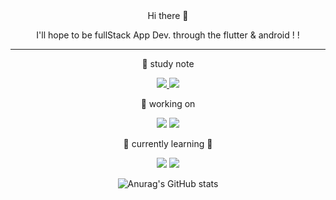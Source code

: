 
<div align = "center">
Hi there 👋
	
I'll hope to be fullStack App Dev. through the flutter & android ! !
	
---
 📑 study note
<p>	
	<a href="https://www.notion.so/Study-List-894349a03c8e4ae5ae0ea6b91dd155e0">
<img src="https://img.shields.io/badge/Notion-black?style=for-the-badge&logo=Notion&logoColor=##000000"> 
		</a>
	<a href="https://velog.io/@anhs00">
<img src="https://img.shields.io/badge/Velog-green?style=for-the-badge&logo=Velog&logoColor=##20C997">
		</a>
</p>
 🔭 working on 
<p>
<img src="https://img.shields.io/badge/Kotlin-purple?style=for-the-badge&logo=Kotlin&logoColor=#7F52FF">
<img src="https://img.shields.io/badge/Android-white?style=for-the-badge&logo=Android&logoColor=#3DDC84">
</p>
 🌱 currently learning 🌱 
	
<p>
<img src="https://img.shields.io/badge/Dart-gray?style=for-the-badge&logo=Dart&logoColor=#0175C2"> 
<img src="https://img.shields.io/badge/Flutter-gray?style=for-the-badge&logo=Flutter&logoColor=#02569B">
</p>

![Anurag's GitHub stats](https://github-readme-stats.vercel.app/api?username=fanthasium&theme=highcontrast&show_icons=true)
</div>
